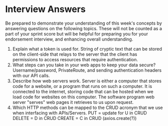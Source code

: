 # Interview Answers
Be prepared to demonstrate your understanding of this week's concepts by answering questions on the following topics. These will not be counted as a part of your sprint score but will be helpful for preparing you for your endorsement interview, and enhancing overall understanding.

1. Explain what a token is used for.
String of cryptic text that can be stored on the client-side that relays to the server that the client has permissions to access resources that require authentication.
2. What steps can you take in your web apps to keep your data secure?
Username/password, PrivateRoute, and sending authentication headers with our API calls.
3. Describe how web servers work.
Server is either a computer that stores code for a website, or a program that runs on such a computer. It is connected to the internet, storing code that can be hosted when we load code for websites on this computer. The software program web server "serves" web pages it retrieves to us upon request.
4. Which HTTP methods can be mapped to the CRUD acronym that we use when interfacing with APIs/Servers.
PUT = update for U in CRUD
DELETE = D in CRUD
CREATE = C in CRUD (axios.create(?))